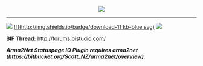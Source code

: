 <p align="center">
  <img src="https://dka575ofm4ao0.cloudfront.net/assets/pages/front-facing/contact/logo_on_light-96a80116859e63816abaebc51a42f110.png" />
</p>

---

[![](http://img.shields.io/badge/release-1.0.0-green.svg)](https://github.com/KoffeinFlummi/AGM/releases) [![](http://img.shields.io/badge/download-11 kb-blue.svg)](https://github.com/KoffeinFlummi/AGM/releases/download/v0.94.1/AGM_v0.94.1.rar) [![](http://img.shields.io/badge/license-GPLv3-red.svg)](https://github.com/KoffeinFlummi/AGM/blob/master/LICENSE)



**BIF Thread:** http://forums.bistudio.com/

***Arma2Net Statuspage IO Plugin requires arma2net (https://bitbucket.org/Scott_NZ/arma2net/overview).***
